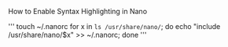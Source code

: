 How to Enable Syntax Highlighting in Nano


'''
touch ~/.nanorc
for x in `ls /usr/share/nano/`; do echo "include /usr/share/nano/$x" >> ~/.nanorc; done
'''

